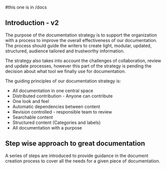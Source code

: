 #this one is in /docs
## Introduction - v2

The purpose of the documentation strategy is to support the organization with a process to improve the overall effectiveness of our documentation. The process should guide the writers to create light, modular, updated, structured, audience tailored and trustworthy information. 

The strategy also takes into account the challenges of collaboration, review and update processes, however this part of the strategy is pending the decision about what tool we finally use for documentation.


The guiding principles of our documentation strategy is:
  *  All documentation in one central space
  *  Distributed contribution - Anyone can contribute
  *  One look and feel
  *  Automatic dependencies between content
  *  Revision controlled - responsible team to review
  *  Searchable content
  *  Structured content (Categories and labels)
  *  All documentation with a purpose


## Step wise approach to great documentation

A series of steps are introduced to provide guidance in the document creation process to cover all the needs for a given piece of documentation.
